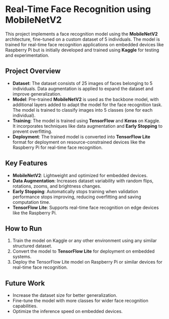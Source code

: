 # Real-Time Face Recognition using MobileNetV2

This project implements a face recognition model using the **MobileNetV2** architecture, fine-tuned on a custom dataset of 5 individuals. The model is trained for real-time face recognition applications on embedded devices like Raspberry Pi but is initially developed and trained using **Kaggle** for testing and experimentation.

## Project Overview

- **Dataset**: The dataset consists of 25 images of faces belonging to 5 individuals. Data augmentation is applied to expand the dataset and improve generalization.
- **Model**: Pre-trained **MobileNetV2** is used as the backbone model, with additional layers added to adapt the model for the face recognition task. The model is trained to classify images into 5 classes (one for each individual).
- **Training**: The model is trained using **TensorFlow** and **Keras** on Kaggle. It incorporates techniques like data augmentation and **Early Stopping** to prevent overfitting.
- **Deployment**: The trained model is converted into **TensorFlow Lite** format for deployment on resource-constrained devices like the Raspberry Pi for real-time face recognition.

## Key Features

- **MobileNetV2**: Lightweight and optimized for embedded devices.
- **Data Augmentation**: Increases dataset variability with random flips, rotations, zooms, and brightness changes.
- **Early Stopping**: Automatically stops training when validation performance stops improving, reducing overfitting and saving computation time.
- **TensorFlow Lite**: Supports real-time face recognition on edge devices like the Raspberry Pi.

## How to Run

1. Train the model on Kaggle or any other environment using any similar structured dataset.
2. Convert the model to **TensorFlow Lite** for deployment on embedded systems.
3. Deploy the TensorFlow Lite model on Raspberry Pi or similar devices for real-time face recognition.

## Future Work

- Increase the dataset size for better generalization.
- Fine-tune the model with more classes for wider face recognition capabilities.
- Optimize the inference speed on embedded devices.

